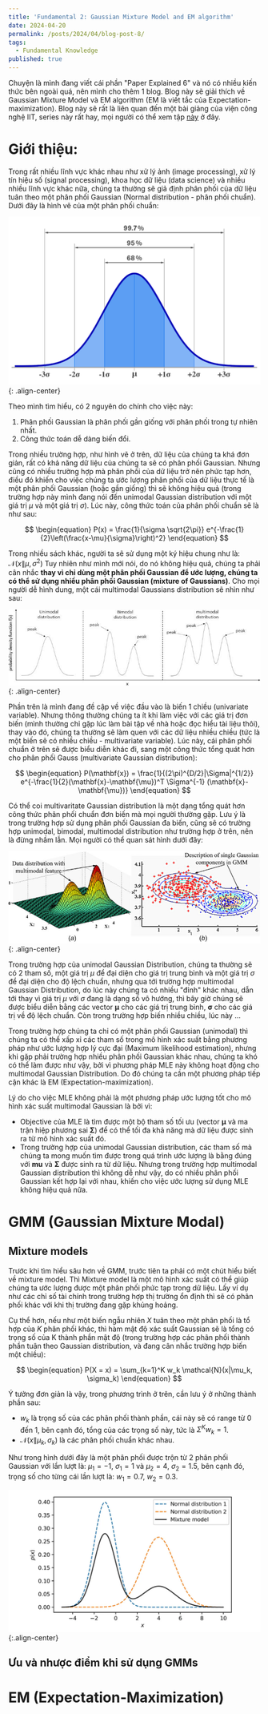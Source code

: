 ```yaml
---
title: 'Fundamental 2: Gaussian Mixture Model and EM algorithm'
date: 2024-04-20
permalink: /posts/2024/04/blog-post-8/
tags:
  - Fundamental Knowledge
published: true
---
```


Chuyện là mình đang viết cái phần "Paper Explained 6" và nó có nhiều kiến thức bên ngoài quá, nên mình cho thêm 1 blog. Blog này sẽ giải thích về Gaussian Mixture Model và EM algorithm (EM là viết tắc của Expectation-maximization). Blog này sẽ rất là liên quan đến một bài giảng của viện công nghệ IIT, series này rất hay, mọi người có thể xem tập [này](https://www.youtube.com/watch?v=3k0k1BbFUKw&list=PLwdnzlV3ogoVDlDwuB9SLJzhaZT0tTil3&index=31) ở đây.

# Giới thiệu:
Trong rất nhiều lĩnh vực khác nhau như xử lý ảnh (image processing), xử lý tín hiệu số (signal processing), khoa học dữ liệu (data science) và nhiều nhiều lĩnh vực khác nữa, chúng ta thường sẽ giả định phân phối của dữ liệu tuân theo một phân phối Gaussian (Normal distribution - phân phối chuẩn). Dưới đây là hình vẽ của một phân phối chuẩn: 

![gaus](/assets/img/fund2/Gaussian.png){: .align-center}

Theo mình tìm hiểu, có 2 nguyên do chính cho việc này:
1. Phân phối Gaussian là phân phối gần giống với phân phối trong tự nhiên nhất. 
2. Công thức toán dễ dàng biến đổi. 

Trong nhiều trường hợp, như hình vẽ ở trên, dữ liệu của chúng ta khá đơn giản, rất có khả năng dữ liệu của chúng ta sẽ có phân phối Gaussian. Nhưng cũng có nhiều trường hợp mà phân phối của dữ liệu trở nên phức tạp hơn, điều đó khiến cho việc chúng ta ước lượng phân phối của dữ liệu thực tế là một phân phối Gaussian (hoặc gần giống) thì sẽ không hiệu quả (trong trường hợp này mình đang nói đến unimodal Gaussian distribution với một giá trị $\mu$ và một giá trị $\sigma$). Lúc này, công thức toán của phân phối chuẩn sẽ là như sau: 

$$
\begin{equation}
P(x) = \frac{1}{\sigma \sqrt{2\pi}} e^{-\frac{1}{2}\left(\frac{x-\mu}{\sigma}\right)^2}
\end{equation}
$$

Trong nhiều sách khác, người ta sẽ sử dụng một ký hiệu chung như là: $\mathcal{N}(x\|\mu, \sigma^2)$ Tuy nhiên như mình mới nói, do nó không hiệu quả, chúng ta phải cân nhắc **thay vì chỉ dùng một phân phối Gaussian để ước lượng, chúng ta có thể sử dụng nhiều phân phối Gaussian (mixture of Gaussians)**. Cho mọi người dễ hình dung, một cái multimodal Gaussians distribution sẽ nhìn như sau: 

![multi-modal](/assets/img/fund2/multimodal.jpg){: .align-center}

Phần trên là mình đang đề cập về việc đầu vào là biến 1 chiều (univariate variable). Nhưng thông thường chúng ta ít khi làm việc với các giá trị đơn biến (mình thường chỉ gặp lúc làm bài tập về nhà hoặc đọc hiểu tài liệu thôi), thay vào đó, chúng ta thường sẽ làm quen với các dữ liệu nhiều chiều (tức là một biến sẽ có nhiều chiều - multivariate variable). Lúc này, cái phân phối chuẩn ở trên sẽ được biểu diễn khác đi, sang một công thức tổng quát hơn cho phân phối Gauss (multivariate Gaussian distribution):

$$
\begin{equation}
P(\mathbf{x}) = \frac{1}{(2\pi)^{D/2}|\Sigma|^{1/2}} e^{-\frac{1}{2}(\mathbf{x}-\mathbf{\mu})^T \Sigma^{-1} (\mathbf{x}-\mathbf{\mu})}
\end{equation}
$$

Có thể coi multivaritate Gaussian distribution là một dạng tổng quát hơn công thức phân phối chuẩn đơn biến mà mọi người thường gặp. Lưu ý là trong trường hợp sử dụng phân phối Gaussian đa biến, cũng sẽ có trường hợp unimodal, bimodal, multimodal distribution như trường hợp ở trên, nên là đừng nhầm lẫn. Mọi người có thể quan sát hình dưới đây: 

![multivariate_multimodal](/assets/img/fund2/multivariate_multimodal.jpg){: .align-center}

Trong trường hợp của unimodal Gaussian Distribution, chúng ta thường sẽ có 2 tham số, một giá trị $\mu$ để đại diện cho giá trị trung bình và một giá trị $\sigma$ để đại diện cho độ lệch chuẩn, nhưng qua tới trường hợp multimodal Gaussian Distribution, do lúc này chúng ta có nhiều "đỉnh" khác nhau, dẫn tới thay vì giá trị $\mu$ với $\sigma$ đang là dạng số vô hướng, thì bây giờ chúng sẽ được biểu diễn bằng các vector $\mathbf{\mu}$ cho các giá trị trung bình, $\mathbf{\sigma}$ cho các giá trị về độ lệch chuẩn. Còn trong trường hợp biến nhiều chiều, lúc này ...

Trong trường hợp chúng ta chỉ có một phân phối Gaussian (unimodal) thì chúng ta có thể xấp xỉ các tham số trong mô hình xác suất bằng phương pháp như ước lượng hợp lý cực đại (Maximum likelihood estimation), nhưng khi gặp phải trường hợp nhiều phân phối Gaussian khác nhau, chúng ta khó có thể làm được như vậy, bởi vì phương pháp MLE này không hoạt động cho multimodal Gaussian Distribution. Do đó chúng ta cần một phương pháp tiếp cận khác là EM (Expectation-maximization). 

Lý do cho việc MLE không phải là một phương pháp ước lượng tốt cho mô hình xác suất multimodal Gaussian là bởi vì:
- Objective của MLE là tìm được một bộ tham số tối ưu (vector $\mathbf{\mu}$ và ma trận hiệp phương sai $\mathbf{\Sigma}$) để có thể tối đa khả năng mà dữ liệu được sinh ra từ mô hình xác suất đó. 
- Trong trường hợp của unimodal Gaussian distribution, các tham số mà chúng ta mong muốn tìm được trong quá trình ước lượng là bằng đúng với $\mathbf{mu}$ và $\mathbf{\Sigma}$ được sinh ra từ dữ liệu. Nhưng trong trường hợp multimodal Gaussian distribution thì không dễ như vậy, do có nhiều phân phối Gaussian kết hợp lại với nhau, khiến cho việc ước lượng sử dụng MLE không hiệu quả nữa. 

# GMM (Gaussian Mixture Modal)

## Mixture models

Trước khi tìm hiểu sâu hơn về GMM, trước tiên ta phải có một chút hiểu biết về mixture model. Thì Mixture model là một mô hình xác suất có thể giúp chúng ta ước lượng được một phân phối phức tạp trong dữ liệu. Lấy ví dụ như các chỉ số tài chính trong trường hợp thị trường ổn định thì sẽ có phân phối khác với khi thị trường đang gặp khủng hoảng. 

Cụ thể hơn, nếu như một biến ngẫu nhiên $X$ tuân theo một phân phối là tổ hợp của $K$ phân phối khác, thì hàm mật độ xác suất Gaussian sẽ là tổng có trọng số của K thành phần mật độ (trong trường hợp các phân phối thành phần tuân theo Gaussian distribution, và đang cân nhắc trường hợp biến một chiều):

$$
\begin{equation}
P(X = x) = \sum_{k=1}^K w_k \mathcal{N}(x|\mu_k, \sigma_k)
\end{equation}
$$

Ý tưởng đơn giản là vậy, trong phương trình ở trên, cần lưu ý ở những thành phần sau:

- $w_k$ là trọng số của các phân phối thành phần, cái này sẽ có range từ 0 đến 1, bên cạnh đó, tổng của các trọng số này, tức là $\Sigma^K w_k = 1$. 
- $\mathcal{N}(x\|\mu_k, \sigma_k)$ là các phân phối chuẩn khác nhau.

Như trong hình dưới đây là một phân phối được trộn từ 2 phân phối Gaussian với lần lượt là: $\mu_1 = -1$, $\sigma_1 = 1$ và $\mu_2 = 4$, $\sigma_2 = 1.5$, bên cạnh đó, trọng số cho từng cái lần lượt là: $w_1 = 0.7$, $w_2 = 0.3$.

![univariate_mixture](/assets/img/fund2/univariate_mixture.png){:.align-center}








<!-- GMM (Gaussian Mixture Model) is a probabilistic model that assumes all the data points are generated from a mixture of a finite number of Gaussian distributions with unknown parameters. The model is parametrized by the number of components in the mixture and the parameters of the Gaussian distributions. The probability density function of a GMM is given by:

$$
\begin{equation}
P(\mathbf{x}) = \sum_{i=1}^{K} \pi_i \mathcal{N}(\mathbf{x}|\mathbf{\mu}_i, \mathbf{\Sigma}_i)
\end{equation}
$$

Where:
- $\mathbf{x}$ is the observed data point.
- $K$ is the number of components in the mixture.
- $\pi_i$ is the mixing coefficient for component $i$, with $\sum_{i=1}^{K} \pi_i = 1$.
- $\mathcal{N}(\mathbf{x}|\mathbf{\mu}_i, \mathbf{\Sigma}_i)$ is the Gaussian distribution with mean $\mathbf{\mu}_i$ and covariance matrix $\mathbf{\Sigma}_i$ for component $i$.
- $\mathbf{\mu}_i$ and $\mathbf{\Sigma}_i$ are the parameters of the Gaussian distribution for component $i$. -->
## Ưu và nhược điểm khi sử dụng GMMs
# EM (Expectation-Maximization)